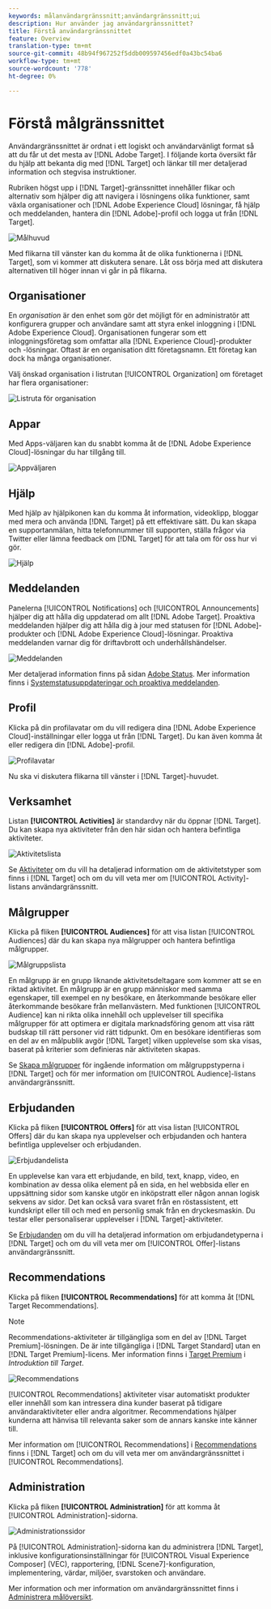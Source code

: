 ```yaml
---
keywords: målanvändargränssnitt;användargränssnitt;ui
description: Hur använder jag användargränssnittet?
title: Förstå användargränssnittet
feature: Overview
translation-type: tm+mt
source-git-commit: 48b94f967252f5ddb009597456edf0a43bc54ba6
workflow-type: tm+mt
source-wordcount: '778'
ht-degree: 0%

---
```



# Förstå målgränssnittet

Användargränssnittet är ordnat i ett logiskt och användarvänligt format så att du får ut det mesta av [!DNL Adobe Target]. I följande korta översikt får du hjälp att bekanta dig med [!DNL Target] och länkar till mer detaljerad information och stegvisa instruktioner.

Rubriken högst upp i [!DNL Target]-gränssnittet innehåller flikar och alternativ som hjälper dig att navigera i lösningens olika funktioner, samt växla organisationer och [!DNL Adobe Experience Cloud] lösningar, få hjälp och meddelanden, hantera din [!DNL Adobe]-profil och logga ut från [!DNL Target].

![Målhuvud](/help/c-intro/assets/target-header.png)

Med flikarna till vänster kan du komma åt de olika funktionerna i [!DNL Target], som vi kommer att diskutera senare. Låt oss börja med att diskutera alternativen till höger innan vi går in på flikarna.

## Organisationer

En *organisation* är den enhet som gör det möjligt för en administratör att konfigurera grupper och användare samt att styra enkel inloggning i [!DNL Adobe Experience Cloud]. Organisationen fungerar som ett inloggningsföretag som omfattar alla [!DNL Experience Cloud]-produkter och -lösningar. Oftast är en organisation ditt företagsnamn. Ett företag kan dock ha många organisationer.

Välj önskad organisation i listrutan [!UICONTROL Organization] om företaget har flera organisationer:

![Listruta för organisation](/help/c-intro/assets/organizations.png)

## Appar

Med Apps-väljaren kan du snabbt komma åt de [!DNL Adobe Experience Cloud]-lösningar du har tillgång till.

![Appväljaren](/help/c-intro/assets/apps.png)

## Hjälp

Med hjälp av hjälpikonen kan du komma åt information, videoklipp, bloggar med mera och använda [!DNL Target] på ett effektivare sätt. Du kan skapa en supportanmälan, hitta telefonnummer till supporten, ställa frågor via Twitter eller lämna feedback om [!DNL Target] för att tala om för oss hur vi gör.

![Hjälp](/help/c-intro/assets/help.png)

## Meddelanden

Panelerna [!UICONTROL Notifications] och [!UICONTROL Announcements] hjälper dig att hålla dig uppdaterad om allt [!DNL Adobe Target]. Proaktiva meddelanden hjälper dig att hålla dig à jour med statusen för [!DNL Adobe]-produkter och [!DNL Adobe Experience Cloud]-lösningar. Proaktiva meddelanden varnar dig för driftavbrott och underhållshändelser.

![Meddelanden](/help/c-intro/assets/notifications.png)

Mer detaljerad information finns på sidan [Adobe Status](https://status.adobe.com/). Mer information finns i [Systemstatusuppdateringar och proaktiva meddelanden](/help/c-intro/assets/notifications.png).

## Profil

Klicka på din profilavatar om du vill redigera dina [!DNL Adobe Experience Cloud]-inställningar eller logga ut från [!DNL Target]. Du kan även komma åt eller redigera din [!DNL Adobe]-profil.

![Profilavatar](/help/c-intro/assets/change-language.png)

Nu ska vi diskutera flikarna till vänster i [!DNL Target]-huvudet.

## Verksamhet

Listan **[!UICONTROL Activities]** är standardvy när du öppnar [!DNL Target]. Du kan skapa nya aktiviteter från den här sidan och hantera befintliga aktiviteter.

![Aktivitetslista](/help/c-intro/assets/activities-list.png)

Se [Aktiviteter](/help/c-activities/activities.md) om du vill ha detaljerad information om de aktivitetstyper som finns i [!DNL Target] och om du vill veta mer om [!UICONTROL Activity]-listans användargränssnitt.

## Målgrupper

Klicka på fliken **[!UICONTROL Audiences]** för att visa listan [!UICONTROL Audiences] där du kan skapa nya målgrupper och hantera befintliga målgrupper.

![Målgruppslista](/help/c-intro/assets/audience-list.png)

En målgrupp är en grupp liknande aktivitetsdeltagare som kommer att se en riktad aktivitet. En målgrupp är en grupp människor med samma egenskaper, till exempel en ny besökare, en återkommande besökare eller återkommande besökare från mellanvästern. Med funktionen [!UICONTROL Audience] kan ni rikta olika innehåll och upplevelser till specifika målgrupper för att optimera er digitala marknadsföring genom att visa rätt budskap till rätt personer vid rätt tidpunkt. Om en besökare identifieras som en del av en målpublik avgör [!DNL Target] vilken upplevelse som ska visas, baserat på kriterier som definieras när aktiviteten skapas.

Se [Skapa målgrupper](/help/c-target/c-audiences/create-audience.md) för ingående information om målgruppstyperna i [!DNL Target] och för mer information om [!UICONTROL Audience]-listans användargränssnitt.

## Erbjudanden

Klicka på fliken **[!UICONTROL Offers]** för att visa listan [!UICONTROL Offers] där du kan skapa nya upplevelser och erbjudanden och hantera befintliga upplevelser och erbjudanden.

![Erbjudandelista](/help/c-intro/assets/offers.png)

En upplevelse kan vara ett erbjudande, en bild, text, knapp, video, en kombination av dessa olika element på en sida, en hel webbsida eller en uppsättning sidor som kanske utgör en inköpstratt eller någon annan logisk sekvens av sidor. Det kan också vara svaret från en röstassistent, ett kundskript eller till och med en personlig smak från en dryckesmaskin. Du testar eller personaliserar upplevelser i [!DNL Target]-aktiviteter.

Se [Erbjudanden](/help/c-experiences/c-manage-content/manage-content.md) om du vill ha detaljerad information om erbjudandetyperna i [!DNL Target] och om du vill veta mer om [!UICONTROL Offer]-listans användargränssnitt.

## Recommendations

Klicka på fliken **[!UICONTROL Recommendations]** för att komma åt [!DNL Target Recommendations].

>[!NOTE]
>
>Recommendations-aktiviteter är tillgängliga som en del av [!DNL Target Premium]-lösningen. De är inte tillgängliga i [!DNL Target Standard] utan en [!DNL Target Premium]-licens. Mer information finns i [Target Premium](/help/c-intro/intro.md#premium) i *Introduktion till Target*.

![Recommendations](/help/c-intro/assets/recommendations.png)

[!UICONTROL Recommendations] aktiviteter visar automatiskt produkter eller innehåll som kan intressera dina kunder baserat på tidigare användaraktiviteter eller andra algoritmer. Recommendations hjälper kunderna att hänvisa till relevanta saker som de annars kanske inte känner till.

Mer information om [!UICONTROL Recommendations] i [Recommendations](/help/c-recommendations/recommendations.md) finns i [!DNL Target] och om du vill veta mer om användargränssnittet i [!UICONTROL Recommendations].

## Administration

Klicka på fliken **[!UICONTROL Administration]** för att komma åt [!UICONTROL Administration]-sidorna.

![Administrationssidor](/help/c-intro/assets/administration.png)

På [!UICONTROL Administration]-sidorna kan du administrera [!DNL Target], inklusive konfigurationsinställningar för [!UICONTROL Visual Experience Composer] (VEC), rapportering, [!DNL Scene7]-konfiguration, implementering, värdar, miljöer, svarstoken och användare.

Mer information och mer information om användargränssnittet finns i [Administrera målöversikt](/help/administrating-target/administrating-target.md).
